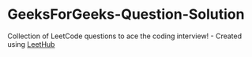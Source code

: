 # GeeksForGeeks-Question-Solution
Collection of LeetCode questions to ace the coding interview! - Created using [LeetHub](https://github.com/QasimWani/LeetHub)
